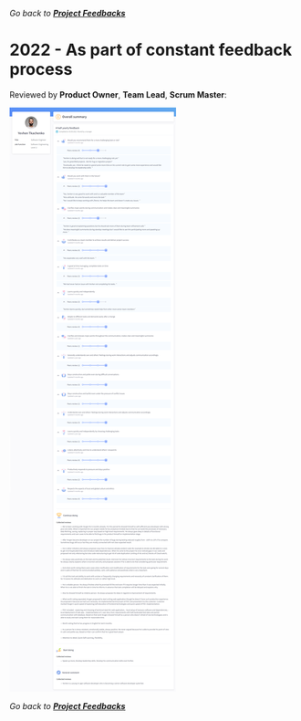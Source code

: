 *Go back to [**Project Feedbacks**](../../../README.md#project-feedbacks)*

# 2022 - As part of constant feedback process

Reviewed by **Product Owner**, **Team Lead**, **Scrum Master**:

![picture](../../pictures/feedbacks/2022-Sep-EPAM-Summary-Feedback.PNG)

*Go back to [**Project Feedbacks**](../../../README.md#project-feedbacks)*